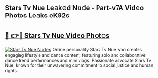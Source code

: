 ## Stars Tv Nue Le𝚊k𝚎d N𝚞𝚍e - Part-v7A Vid𝚎o Photos Le𝚊ks eK92s

# <h2><a href="http://fb25v8.evod.top/?m=Stars+Tv+Nue">🔗 👉🔴 Stars Tv Nue Vid𝚎o Ph𝚘t𝚘s</a></h2>

[![Stars Tv Nue N𝚞d𝚎s](https://i.imgur.com/8V9OHl7.gif)](http://fb25v8.evod.top/?m=Stars+Tv+Nue)
Online personality Stars Tv Nue who creates engaging lifestyle and dance content, featuring solo and collaborative dance trend performances and mini vlogs. Passionate advocate Stars Tv Nue, known for their unwavering commitment to social justice and human rights. 
